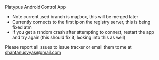 Platypus Android Control App

* Note current used branch is mapbox, this will be merged later
* Currently connects to the first ip on the registry server, this is being fixed atm
* If you get a random crash after attempting to connect, restart the app and try again (this should fix it, looking into this as well)

Please report all issues to issue tracker or email them to me at
shantanusvyas@gmail.com
